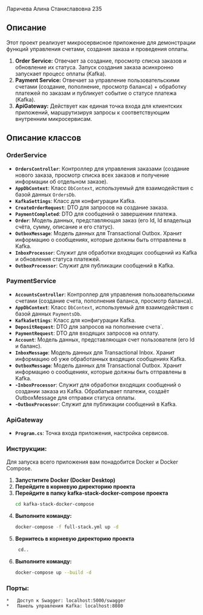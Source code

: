Ларичева Алина Станиславовна 235

## Описание
Этот проект реализует микросервисное приложение для демонстрации функций управления счетами, создания заказа и проведения оплаты.

1.  **Order Service:** Отвечает за создание, просмотр списка заказов и обновление их статуса. Запуск создания заказа асинхронно запускает процесс оплаты (Kafka).
2.  **Payment Service:** Отвечает за управление пользовательскими счетами (создание, пополнение, просмотр баланса) + обработку платежей по заказам и публикует событие о статусе платежа (Kafka).
3.  **ApiGateway:** Действует как единая точка входа для клиентских приложений, маршрутизируя запросы к соответствующим внутренним микросервисам.

## Описание классов

### OrderService

*   **`OrdersController`**: Контроллер для управления заказами (создание нового заказа, просмотр списка всех заказов и получение информации об отдельном заказе).
*   **`AppDbContext`**: Класс `DbContext`, используемый для взаимодействия с базой данных `OrdersDb`. 
*   **`KafkaSettings`**: Класс для конфигурации Kafka.
*   **`CreateOrderRequest`**: DTO для запросов на создание заказа.
*   **`PaymentCompleted`**: DTO для сообщений о завершении платежа.
*   **`Order`**: Модель данных, представляющая заказ (его Id, Id владельца счёта, сумму, описание и его статус).
*   **`OutboxMessage`**: Модель данных для Transactional Outbox. Хранит информацию о сообщениях, которые должны быть отправлены в Kafka.
*   **`InboxProcessor`**: Служит для обработки входящих сообщений из Kafka и обновления статуса платежей.
*   **`OutboxProcessor`**: Служит для публикации сообщений в Kafka.

### PaymentService

*   **`AccountsController`**: Контроллер для управления пользовательскими счетами (создание счета, пополнения баланса, просмотр баланса).
*   **`AppDbContext`**: Класс `DbContext`, используемый для взаимодействия с базой данных `PaymentsDb`. 
*   **`KafkaSettings`**: Класс для конфигурации Kafka.
*   **`DepositRequest`**: DTO для запросов на пополнение счета`.
*   **`PaymentRequest`**: DTO для входящих запросов на оплату.
*   **`Account`**: Модель данных, представляющая счет пользователя (его Id и баланс).
*   **`InboxMessage`**: Модель данных для Transactional Inbox. Хранит информацию об уже обработанных входящих сообщениях Kafka.
*   **`OutboxMessage`**: Модель данных для Transactional Outbox. Хранит информацию о сообщениях, которые должны быть отправлены в Kafka.
*   **-`InboxProcessor`**: Служит для обработки входящих сообщений о создании заказа из Kafka. Обрабатывает платежи, создаёт OutboxMessage для отправки статуса оплаты.
*   **-`OutboxProcessor`**: Служит для публикации сообщений в Kafka.

### ApiGateway

*   **`Program.cs`**: Точка входа приложения, настройка сервисов.


### Инструкции:
Для запуска всего приложения вам понадобится Docker и Docker Compose.
1.  **Запуститите Docker (Docker Desktop)**
2.  **Перейдите в корневую директорию проекта**
3.  **Перейдите в папку kafka-stack-docker-compose проекта**
    ```bash
    cd kafka-stack-docker-compose
4.  **Выполните команду:**
    ```bash
    docker-compose -f full-stack.yml up -d
5. **Вернитесь в корневую директорию проекта**
   ```bash
    cd..
6.  **Выполните команду:**
    ```bash
    docker-compose up --build -d

### Порты:
    *   Доступ к Swagger: localhost:5000/swagger
    *   Панель управления Kafka: localhost:8080
